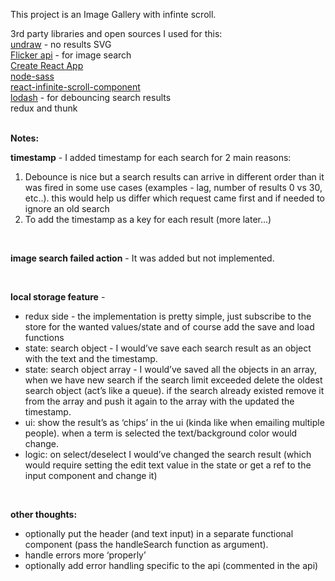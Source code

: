 This project is an Image Gallery with infinte scroll.

3rd party libraries and open sources I used for this:
</br>
[undraw](https://undraw.co/illustrations) - no results SVG
</br>
[Flicker api](https://www.flickr.com/) - for image search
</br>
[Create React App](https://github.com/facebook/create-react-app)
</br>
[node-sass](https://github.com/sass/node-sass)
</br>
[react-infinite-scroll-component](https://www.npmjs.com/package/react-infinite-scroll-component)
</br>
[lodash](https://lodash.com/) - for debouncing search results
</br>
redux and thunk
</br></br>

**Notes:**

**timestamp** -  I added timestamp for each search for 2 main reasons:
1. Debounce is nice but a search results can arrive in different order than it was fired in some use cases (examples - lag, number of results 0 vs 30, etc..). this would help us differ which request came first and if needed to ignore an old search
2. To add the timestamp as a key for each result (more later…)

</br>

**image search failed action** - It was added but not implemented.

</br>

**local storage feature** - 
* redux side - the implementation is pretty simple, just subscribe to the store for the wanted values/state and of course add the save and load functions 
* state: search object - I would’ve save each search result as an object with the text and the timestamp.
* state: search object array - I would’ve saved all the objects in an array, when we have new search if the search limit exceeded delete the oldest search object (act’s like a queue). if the search already existed remove it from the array and push it again to the array with the updated the timestamp.
* ui: show the result’s as ‘chips’ in the ui (kinda like when emailing multiple people). when a term is  selected the text/background color would change.
* logic: on select/deselect I would’ve changed the search result (which would require setting the edit text value in the state or get a ref to the input component and change it)

</br>

**other thoughts:**
* optionally put the header (and text input) in a separate functional component (pass the handleSearch function as argument).
* handle errors more ‘properly’
* optionally add error handling specific to the api (commented in the api)
